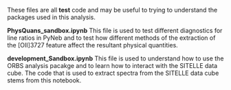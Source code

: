 These files are all **test** code and may be useful to trying to understand the packages used in this analysis. 

**PhysQuans_sandbox.ipynb** This file is used to test different diagnostics for line ratios in PyNeb and to test how different methods of the extraction of the [OII]3727 feature affect the resultant physical quantities. 

**development_Sandbox.ipynb** This file is used to understand how to use the ORBS analysis pacakge and to learn how to interact with the SITELLE data cube. The code that is used to extract spectra from the SITELLE data cube stems from this notebook. 
